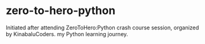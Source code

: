 # zero-to-hero-python
Initiated after attending ZeroToHero:Python crash course session, organized by KinabaluCoders. my Python learning journey.
